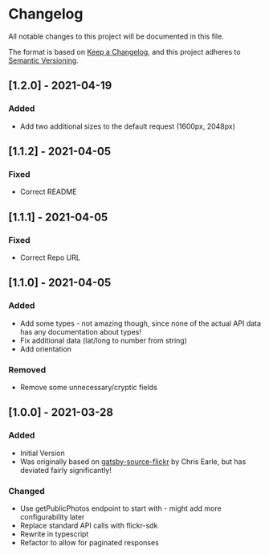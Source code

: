 # Changelog

All notable changes to this project will be documented in this file.

The format is based on [Keep a Changelog](https://keepachangelog.com/en/1.0.0/),
and this project adheres to [Semantic Versioning](https://semver.org/spec/v2.0.0.html).

## [1.2.0] - 2021-04-19

### Added

- Add two additional sizes to the default request (1600px, 2048px)

## [1.1.2] - 2021-04-05

### Fixed

- Correct README

## [1.1.1] - 2021-04-05

### Fixed

- Correct Repo URL

## [1.1.0] - 2021-04-05

### Added

- Add some types - not amazing though, since none of the actual API data has any documentation about types!
- Fix additional data (lat/long to number from string)
- Add orientation

### Removed

- Remove some unnecessary/cryptic fields

## [1.0.0] - 2021-03-28

### Added

- Initial Version
- Was originally based on [gatsby-source-flickr](https://github.com/chrissearle/gatsby-source-flickr) by Chris Earle, but has deviated fairly significantly!

### Changed

- Use getPublicPhotos endpoint to start with - might add more configurability later
- Replace standard API calls with flickr-sdk
- Rewrite in typescript
- Refactor to allow for paginated responses
